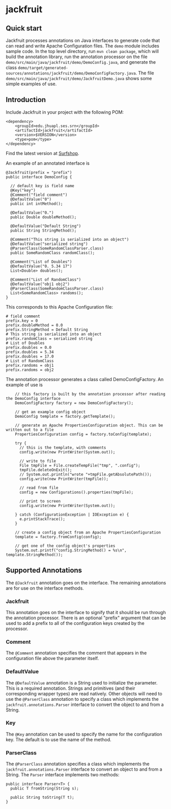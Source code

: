 # jackfruit

## Quick start

Jackfruit processes annotations on Java interfaces to generate code that can read and write Apache Configuration files.  The `demo` module includes sample code.  In the top level directory, run `mvn clean package`, which will build the annotation library, run the annotation processor on the file `demo/src/main/java/jackfruit/demo/DemoConfig.java`, and generate the class `demo/target/generated-sources/annotations/jackfruit/demo/DemoConfigFactory.java`.  The file `demo/src/main/java/jackfruit/demo/JackfruitDemo.java` shows some simple examples of use.

## Introduction

Include Jackfruit in your project with the following POM:

```
<dependency>
    <groupId>edu.jhuapl.ses.srn</groupId>
    <artifactId>jackfruit</artifactId>
    <version>$VERSION</version>
    <type>pom</type>
</dependency>
```

Find the latest version at [Surfshop](http://surfshop:8082/ui/repos/tree/General/libs-snapshot-local/edu/jhuapl/ses/srn/jackfruit/).

An example of an annotated interface is
```
@Jackfruit(prefix = "prefix")
public interface DemoConfig {

  // default key is field name
  @Key("key")
  @Comment("field comment")
  @DefaultValue("0")
  public int intMethod();

  @DefaultValue("0.")
  public Double doubleMethod();

  @DefaultValue("Default String")
  public String StringMethod();

  @Comment("This string is serialized into an object")
  @DefaultValue("serialized string")
  @ParserClass(SomeRandomClassParser.class)
  public SomeRandomClass randomClass();

  @Comment("List of Doubles")
  @DefaultValue("0. 5.34 17")
  List<Double> doubles();
  
  @Comment("List of RandomClass")
  @DefaultValue("obj1 obj2")
  @ParserClass(SomeRandomClassParser.class)
  List<SomeRandomClass> randoms();
}
```

This corresponds to this Apache Configuration file:
```
# field comment
prefix.key = 0
prefix.doubleMethod = 0.0
prefix.StringMethod = Default String
# This string is serialized into an object
prefix.randomClass = serialized string
# List of Doubles
prefix.doubles = 0.0
prefix.doubles = 5.34
prefix.doubles = 17.0
# List of RandomClass
prefix.randoms = obj1
prefix.randoms = obj2
```

The annotation processor generates a class called DemoConfigFactory.  An example of use is
```
    // this factory is built by the annotation processor after reading the DemoConfig interface
    DemoConfigFactory factory = new DemoConfigFactory();

    // get an example config object
    DemoConfig template = factory.getTemplate();

    // generate an Apache PropertiesConfiguration object. This can be written out to a file
    PropertiesConfiguration config = factory.toConfig(template);

    try {
      // this is the template, with comments
      config.write(new PrintWriter(System.out));

      // write to file
      File tmpFile = File.createTempFile("tmp", ".config");
      tmpFile.deleteOnExit();
      // System.out.println("wrote "+tmpFile.getAbsolutePath());
      config.write(new PrintWriter(tmpFile));

      // read from file
      config = new Configurations().properties(tmpFile);

      // print to screen 
      config.write(new PrintWriter(System.out));

    } catch (ConfigurationException | IOException e) {
      e.printStackTrace();
    }

    // create a config object from an Apache PropertiesConfiguration
    template = factory.fromConfig(config);

    // get one of the config object's properties
    System.out.printf("config.StringMethod() = %s\n", template.StringMethod());
```

## Supported Annotations

The `@Jackfruit` annotation goes on the interface.  The remaining annotations are for use on the interface methods.

### Jackfruit
This annotation goes on the interface to signify that it should be run through the annotation processor.  There is an optional "prefix" argument that can be used to add a prefix to all of the configuration keys created by the processor.

### Comment

The `@Comment` annotation specifies the comment that appears in the configuration file above the parameter itself.

### DefaultValue

The `@DefaultValue` annotation is a String used to initialize the parameter.  This is a required annotation.  Strings and primitives (and their corresponding wrapper types) are read natively.  Other objects will need to use the `@ParserClass` annotation to specify a class which implements the `jackfruit.annotations.Parser` interface to convert the object to and from a String.

### Key

The `@Key` annotation can be used to specify the name for the configuration key.  The default is to use the name of the method.

### ParserClass

The `@ParserClass` annotation specifies a class which implements the `jackfruit.annotations.Parser` interface to convert an object to and from a String.  The `Parser` interface implements two methods:

```
public interface Parser<T> {
  public T fromString(String s);

  public String toString(T t);
}
```




